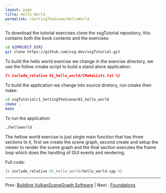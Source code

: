 ```yaml
---
layout: page
title: Hello World
permalink: /SettingTheScene/HelloWorld
---
```


To download the tutorial exercises clone the vsgTutorial repository, this contains both the book contents and the exercises:
~~~ sh
cd ${PROJECT_DIR}
git clone https://github.com/vsg-dev/vsgTutorial.git
~~~

To build the hello world exercise we change in the exercise directory, we use the follow cmake script to build a stand alone application:

~~~ cmake
{% include_relative 01_hello_world/CMakeLists.txt %}
~~~

To build the application we change into source diretory, run cmake then make:

~~~ sh
cd vsgTutorial/1_SettingTheScene/01_hello_world
cmake .
make 
~~~

To run the application:

~~~ sh
./helloworld
~~~

The hellow world exercise is just single main function that has three sections to it, first we create the scene graph, second create and setup the viewer to render the scene graph and the final section executes the frame loop which does the handling of GUI events and rendering.
<!--
Load the scene graph:
~~~ cpp
{% include includelines filename='../1_SettingTheScene/01_hello_world/hello_world.cpp' start=1 count=25 %}
~~~
-->
Full code:
~~~ cpp
{% include_relative 01_hello_world/hello_world.cpp %}
~~~

---

Prev: [Building VulkanSceneGraph Software](BuildingVulkanSceneGraph.md) | Next : [Foundations](../2_Foundations/index.md)
